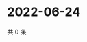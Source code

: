 # 2022-06-24

共 0 条

<!-- BEGIN WEIBO -->
<!-- 最后更新时间 Fri Jun 24 2022 20:08:38 GMT+0800 (China Standard Time) -->

<!-- END WEIBO -->
